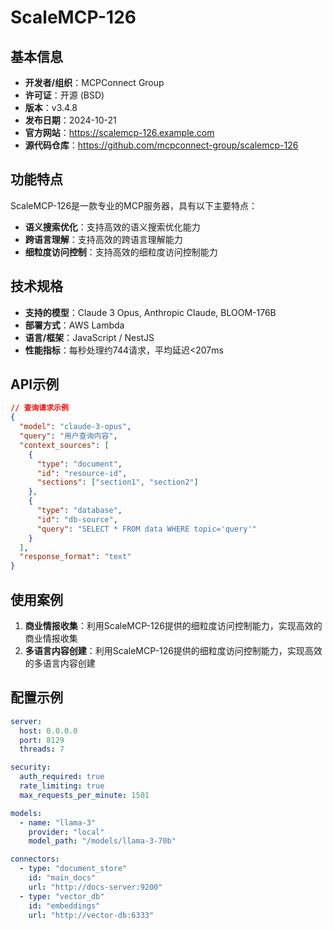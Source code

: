 # ScaleMCP-126

## 基本信息

- **开发者/组织**：MCPConnect Group
- **许可证**：开源 (BSD)
- **版本**：v3.4.8
- **发布日期**：2024-10-21
- **官方网站**：https://scalemcp-126.example.com
- **源代码仓库**：https://github.com/mcpconnect-group/scalemcp-126

## 功能特点

ScaleMCP-126是一款专业的MCP服务器，具有以下主要特点：

- **语义搜索优化**：支持高效的语义搜索优化能力
- **跨语言理解**：支持高效的跨语言理解能力
- **细粒度访问控制**：支持高效的细粒度访问控制能力


## 技术规格

- **支持的模型**：Claude 3 Opus, Anthropic Claude, BLOOM-176B
- **部署方式**：AWS Lambda
- **语言/框架**：JavaScript / NestJS
- **性能指标**：每秒处理约744请求，平均延迟<207ms

## API示例

```json
// 查询请求示例
{
  "model": "claude-3-opus",
  "query": "用户查询内容",
  "context_sources": [
    {
      "type": "document",
      "id": "resource-id",
      "sections": ["section1", "section2"]
    },
    {
      "type": "database",
      "id": "db-source",
      "query": "SELECT * FROM data WHERE topic='query'"
    }
  ],
  "response_format": "text"
}
```

## 使用案例

1. **商业情报收集**：利用ScaleMCP-126提供的细粒度访问控制能力，实现高效的商业情报收集
2. **多语言内容创建**：利用ScaleMCP-126提供的细粒度访问控制能力，实现高效的多语言内容创建


## 配置示例

```yaml
server:
  host: 0.0.0.0
  port: 8129
  threads: 7

security:
  auth_required: true
  rate_limiting: true
  max_requests_per_minute: 1501

models:
  - name: "llama-3"
    provider: "local"
    model_path: "/models/llama-3-70b"

connectors:
  - type: "document_store"
    id: "main_docs"
    url: "http://docs-server:9200"
  - type: "vector_db"
    id: "embeddings"
    url: "http://vector-db:6333"
```
